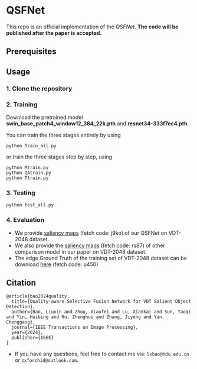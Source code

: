 # QSFNet


This repo is an official implementation of the *QSFNet*.
**The code will be published after the paper is accepted.**

## Prerequisites

## Usage

### 1. Clone the repository

### 2. Training
Download the pretrained model **swin_base_patch4_window12_384_22k.pth** and **resnet34-333f7ec4.pth**. <br>

You can train the three stages entirely by using 
```
python Train_all.py
```
or train the three stages step by step, using
```
python Mtrain.py
python QAtrain.py
python Ttrain.py
```

### 3. Testing
```
python test_all.py
```

### 4. Evaluation

- We provide [saliency maps](https://pan.baidu.com/s/1iNippqmlOef_uHfWH33NZg) (fetch code: j9ko) of our QSFNet on VDT-2048 dataset.
- We also provide the [saliency maps](https://pan.baidu.com/s/1YLqu7LyulfPC3ZmrYidgYQ?pwd=rs87) (fetch code: rs87) of other comparison model in our paper on VDT-2048 dataset.
- The edge Ground Truth of the training set of VDT-2048 dataset can be download [here](https://pan.baidu.com/s/1T_zM6msG7e1Xg5bIzaWBxA?pwd=u450) (fetch code: u450)
## Citation
```
@article{bao2024quality,
  title={Quality-aware Selective Fusion Network for VDT Salient Object Detection},
  author={Bao, Liuxin and Zhou, Xiaofei and Lu, Xiankai and Sun, Yaoqi and Yin, Haibing and Hu, Zhenghui and Zhang, Jiyong and Yan, Chenggang},
  journal={IEEE Transactions on Image Processing},
  year={2024},
  publisher={IEEE}
}
```


- If you have any questions, feel free to contact me via: `lxbao@hdu.edu.cn` or `zxforchid@outlook.com`.
